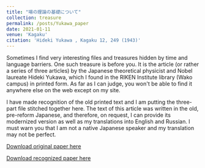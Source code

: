 ```yaml
---
title: "場の理論の基礎について"
collection: treasure
permalink: /posts/Yukawa_paper
date: 2021-01-11
venue: 'Kagaku'
citation: 'Hideki Yukawa , Kagaku 12, 249 (1943)'
---
```


Sometimes I find very interesting files and treasures hidden by time and language barriers. One such treasure is before you. It is the article (or rather a series of three articles) by the Japanese theoretical physicist and Nobel laureate Hideki Yukawa, which I found in the RIKEN Institute library (Wako campus) in printed form. As far as I can judge, you won't be able to find it anywhere else on the web except on my site. 

I have made recognition of the old printed text and I am putting the three-part file stitched together here. The text of this article was written in the old, pre-reform Japanese, and therefore, on request, I can provide its modernized version as well as my translations into English and Russian. I must warn you that I am not a native Japanese speaker and my translation may not be perfect. 

[Download original paper here](http://kirill-shulga.github.io/files/Full.pdf)

[Download recognized paper here](http://kirill-shulga.github.io/files/YukawaMain.pdf)

